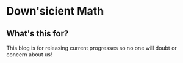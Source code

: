 # Down'sicient Math
## What's this for?
This blog is for releasing current progresses so no one will doubt or concern about us!